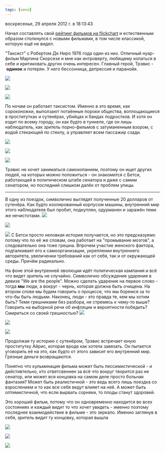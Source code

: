 ```yaml
---
tags: [кино]
---
```


воскресенье, 29 апреля 2012 г. в 18:13:43

Начал составлять свой [рейтинг фильмов на flickchart](http://www.flickchart.com/tot_ra) и естественным образом столкнулся с новыми фильмами, в том числе классикой, которую ещё не видел.

"Таксист" с Робертом Де Ниро 1976 года один из них. Отличный нуар-фильм Мартина Скорсезе и мне как интроверту, любящему копаться в себе и критиковать других очень интересен. Главный герой, Трэвис - **одинок** и потерян. У него бессонница, депрессия и паранойя. 

<!-- truncate -->

![](img/vlcsnap-2012-04-29-22h43m18s167.png)

![](img/vlcsnap-2012-04-29-22h44m28s220.png)

![](img/vlcsnap-2012-04-29-23h00m46s19.png)

По ночам он работает таксистом. Именно в это время, как сороконожки, выползают потаённые пороки общества, воплощающиеся в проститутках и сутенёрах, убийцах и бандах подростков. И хотя он ездит по всему городу, он как будто в туннеле, где он лишь наблюдатель, как зритель порно-фильмов с затуманенным взором, с водой стекающей по стеклу, а управляет всем пассажир сзади.

![](img/vlcsnap-2012-04-29-23h02m35s89.png)

![](img/vlcsnap-2012-04-29-23h00m59s138.png)

![](img/vlcsnap-2012-04-29-22h47m39s73.png)

Трэвис не хочет заниматься самокопанием, поэтому он ищет других людей, на которых можно положиться - он знакомится с Бетси, работающей в политическом штабе сенатора и даже с самим сенатором, но последний слишком далёк от проблем улицы. 

---

В одну из поездок, символично выглядят полученные 20 долларов от сутенёра. Как будто изолированный корпусом машины, внутренний мир этого наблюдателя был пробит, подкуплен, одурманен и заражён теми же нечистотами.
![](img/vlcsnap-2012-04-29-22h48m28s69.png)

![](img/vlcsnap-2012-04-29-22h46m55s172.png)

![](img/vlcsnap-2012-04-29-23h03m47s185.png)
С Бетси просто неловкая история получается, но это предсказуемо потому что по её же словам, она работает на "промывание мозгов", а следовательно она тоже грешна. Впрочем участие женского фактора, подталкивает его к самоорганизации, укреплении внутреннего авторитета, увеличении требований как от себя, так и от окружающей среды. Причём радикально.

На фоне этой внутренней эволюции идёт политическая кампания и всё что видет зритель не случайно. Символично обсуждение ударения в девизе "We are the people". Можно сделать ударение на первое слово - тогда **мы** люди, а вокруг - чернь, которая должна быть очищена. На втором слове мы будем говорить о процессе, что мы боремся за то что-бы быть людьми. Наконец, люди - это правда те, кем мы хотим быть? Теми грешниками без разбора, не стремясь к чему-то выше? Говорить на выборной речи об инфляции и вероятности победить? Смириться со своей грешностью?
![](img/vlcsnap-2012-04-29-22h50m12s92.png)

![](img/vlcsnap-2012-04-29-22h49m45s73.png)

![](img/vlcsnap-2012-04-29-22h49m35s229.png)

Продолжая ту историю с сутенёром, Трэвис встречает юную проститутку Айрис, которая вроде как хотела завязать. Он пытается уговорить её на это, как будто от этого зависит его внутренний мир. Грязные деньги возвращаются.

Понятно что кульминация фильма может быть пессимистической - и дейстивтельно, кто ответсвеннен за всё что вокруг творится раз не сенатор, или может вся концовка на самом деле просто больная фантазия? Может быть реалистичной - это ведь всего лишь поездка со взрослением и то как все себя ведут влияет на неё. А может быть оптимистичной, что если вырвать сорняки, то плоды станут здоровей.

Это хороший фильм, потому что он одновременно находится во всех состояниях и каждый видит то что хочет увидеть - именно поэтому последнее взаимодействие в фильме - это зеркало. Именно заглянув в себя, зритель видит ту концовку, которая вышла

![](img/vlcsnap-2012-04-29-22h50m50s217.png)

![](img/vlcsnap-2012-04-29-22h50m40s117.png)

![](img/vlcsnap-2012-04-29-22h50m29s254.png)